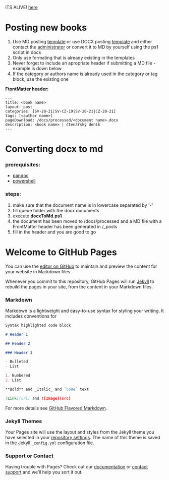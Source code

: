 ITS ALIVE! [here](https://littleratura.cz/)

# Posting new books

1. Use MD posting [template](https://github.com/Feelav/LittleRatura/blob/master/docs/templates/md.md) or use DOCX posting [template](https://github.com/Feelav/LittleRatura/blob/docs/templates/word.docx) and either contact the [administrator](mailto:koudas1009@gmail.com) or convert it to MD by yourself using the ps1 script in docs
1. Only use formating that is already existing in the templates
1. Never forget to include an apropriate header if submitting a MD file - example is down below
1. If the category or authors name is already used in the category or tag block, use the existing one


**FtontMatter header:**
```
---
title: <book name>
layout: post
categories: [SV-20-21|SV-CZ-19|SV-20-21|CZ-20-21]
tags: [<author name>]
pageDownload: /docs/processed/<document name>.docx
description: <book name> | čtenářský deník
---
```

# Converting docx to md

### prerequisites:

- [pandoc](https://pandoc.org/installing.html)
- [powershell](https://github.com/PowerShell/PowerShell/releases)

### steps:

1. make sure that the document name is in lowercase separated by '-'
1. fill queue folder with the docx documents
1. execute **docxToMd.ps1**
1. the document has been moved to /docs/processed and a MD file with a FrontMatter header has been generated in /_posts
1. fill in the header and you are good to go

# Welcome to GitHub Pages

You can use the [editor on GitHub](https://github.com/Feelav/LittleRatura/edit/master/README.md) to maintain and preview the content for your website in Markdown files.

Whenever you commit to this repository, GitHub Pages will run [Jekyll](https://jekyllrb.com/) to rebuild the pages in your site, from the content in your Markdown files.

### Markdown

Markdown is a lightweight and easy-to-use syntax for styling your writing. It includes conventions for

```markdown
Syntax highlighted code block

# Header 1

## Header 2

### Header 3

- Bulleted
- List

1. Numbered
2. List

**Bold** and _Italic_ and `Code` text

[Link](url) and ![Image](src)
```

For more details see [GitHub Flavored Markdown](https://guides.github.com/features/mastering-markdown/).

### Jekyll Themes

Your Pages site will use the layout and styles from the Jekyll theme you have selected in your [repository settings](https://github.com/Feelav/LittleRatura/settings). The name of this theme is saved in the Jekyll `_config.yml` configuration file.

### Support or Contact

Having trouble with Pages? Check out our [documentation](https://help.github.com/categories/github-pages-basics/) or [contact support](https://github.com/contact) and we’ll help you sort it out.

